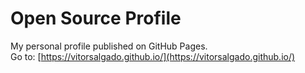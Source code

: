 # Open Source Profile
My personal profile published on GitHub Pages.  
Go to: [https://vitorsalgado.github.io/](https://vitorsalgado.github.io/)
